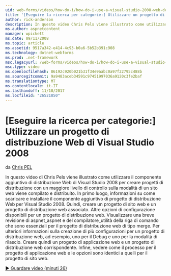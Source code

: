 ```yaml
---
uid: web-forms/videos/how-do-i/how-do-i-use-a-visual-studio-2008-web-deployment-project
title: '[Eseguire la ricerca per categorie:] Utilizzare un progetto di distribuzione Web di Visual Studio 2008 | Documenti Microsoft'
author: rick-anderson
description: In questo video Chris Pels viene illustrato come utilizzare il componente aggiuntivo di distribuzione Web di Visual Studio 2008 per creare progetti di distribuzione con un miglior controllo su come...
ms.author: aspnetcontent
manager: wpickett
ms.date: 09/11/2008
ms.topic: article
ms.assetid: 9517a342-e414-4c93-b0a6-5b52b391c908
ms.technology: dotnet-webforms
ms.prod: .net-framework
msc.legacyurl: /web-forms/videos/how-do-i/how-do-i-use-a-visual-studio-2008-web-deployment-project
msc.type: video
ms.openlocfilehash: 86192c920b021b31f34e9aabc0a97f22795c488b
ms.sourcegitcommit: 9a9483aceb34591c97451997036a9120c3fe2baf
ms.translationtype: MT
ms.contentlocale: it-IT
ms.lasthandoff: 11/10/2017
ms.locfileid: "26521850"
---
```

<a name="how-do-i-use-a-visual-studio-2008-web-deployment-project"></a>[Eseguire la ricerca per categorie:] Utilizzare un progetto di distribuzione Web di Visual Studio 2008
====================
da [Chris PEL](https://twitter.com/chrispels)

In questo video di Chris Pels viene illustrato come utilizzare il componente aggiuntivo di distribuzione Web di Visual Studio 2008 per creare progetti di distribuzione con un maggiore livello di controllo sulla modalità di un sito web viene compilato e distribuito. In primo luogo, informazioni su come scaricare e installare il componente aggiuntivo di progetto di distribuzione Web per Visual Studio 2008. Quindi, creare un progetto di sito web e un progetto di distribuzione web associato. Altre opzioni di configurazione disponibili per un progetto di distribuzione web. Visualizzare una breve revisione di aspnet\_aspnet e del compilatore\_utilità della riga di comando che sono essenziali per il progetto di distribuzione web di tipo merge. Per ulteriori informazioni sulla creazione di più configurazioni per un progetto di distribuzione web, ad esempio, uno per il Debug e uno per la modalità di rilascio. Creare quindi un progetto di applicazione web e un progetto di distribuzione web corrispondente. Infine, vedere come il processo per il progetto di applicazione web e le opzioni sono identici a quelli per il progetto di sito web.

[&#9654; Guardare video (minuti 26)](https://channel9.msdn.com/Blogs/ASP-NET-Site-Videos/how-do-i-use-a-visual-studio-2008-web-deployment-project)
